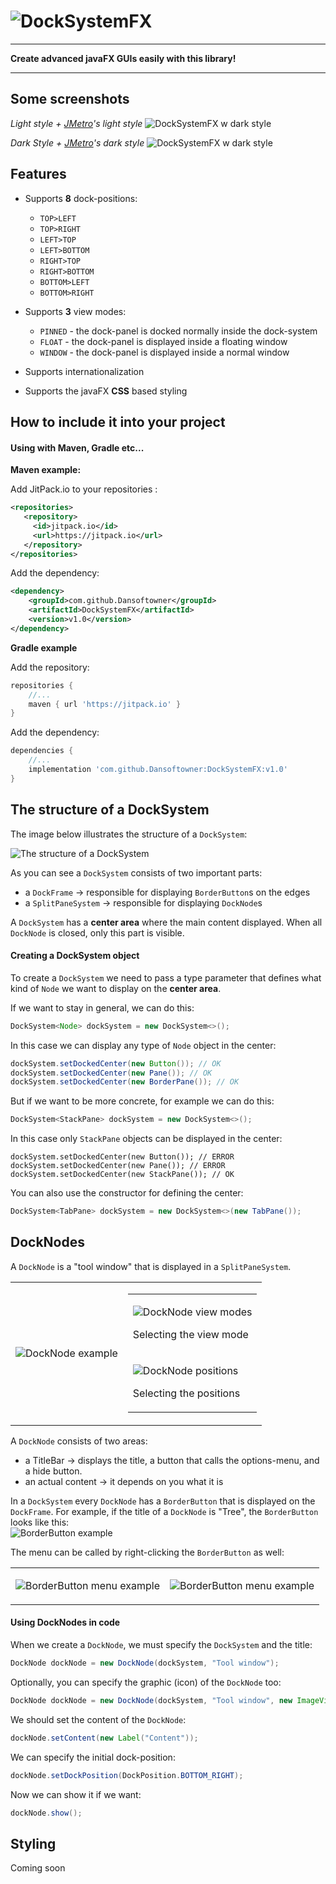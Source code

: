 # ![DockSystemFX](documentation/images/logo.png)

<hr>
<b align="center">Create advanced javaFX GUIs easily with this library!</b>
<hr>

## Some screenshots

<i>Light style + <a href="https://github.com/JFXtras/jfxtras-styles/tree/master/src/jmetro">JMetro</a>'s light style</i>
![DockSystemFX w dark style](documentation/images/light-example.jpg)

<i>Dark Style + <a href="https://github.com/JFXtras/jfxtras-styles/tree/master/src/jmetro">JMetro</a>'s dark style</i>
![DockSystemFX w dark style](documentation/images/dark-example.jpg)

## Features
* Supports <b>8</b> dock-positions:
    * `TOP>LEFT`
    * `TOP>RIGHT`
    * `LEFT>TOP`
    * `LEFT>BOTTOM`
    * `RIGHT>TOP`
    * `RIGHT>BOTTOM`
    * `BOTTOM>LEFT`
    * `BOTTOM>RIGHT`

* Supports <b>3</b> view modes:
    * `PINNED` - the dock-panel is docked normally inside the dock-system
    * `FLOAT` - the dock-panel is displayed inside a floating window
    * `WINDOW` - the dock-panel is displayed inside a normal window

* Supports internationalization
* Supports the javaFX <b>CSS</b> based styling

## How to include it into your project

#### Using with Maven, Gradle etc...

<b>Maven example:</b><br>

Add JitPack.io to your repositories :
```xml
<repositories>
   <repository>
     <id>jitpack.io</id>
     <url>https://jitpack.io</url>
   </repository>
</repositories>
```
Add the dependency:
```xml
<dependency>
    <groupId>com.github.Dansoftowner</groupId>
    <artifactId>DockSystemFX</artifactId>
    <version>v1.0</version>
</dependency>
```

<b>Gradle example</b>

Add the repository:
```groovy
repositories {
    //...
    maven { url 'https://jitpack.io' }
}
```

Add the dependency:
```groovy
dependencies {
    //...
    implementation 'com.github.Dansoftowner:DockSystemFX:v1.0'
}
```

## The structure of a DockSystem

The image below illustrates the structure of a `DockSystem`:

![The structure of a DockSystem](documentation/images/structure.png)

As you can see a `DockSystem` consists of two important parts: 

* a `DockFrame` -> responsible for displaying `BorderButton`s on the edges 
* a `SplitPaneSystem` -> responsible for displaying `DockNode`s

A `DockSystem` has a <b>center area</b> where the main content displayed. When all `DockNode` is closed, only 
this part is visible.

#### Creating a DockSystem object

To create a `DockSystem` we need to pass a type parameter that defines what kind of `Node` we want
to display on the <b>center area</b>.

If we want to stay in general, we can do this:
```java
DockSystem<Node> dockSystem = new DockSystem<>();
```
In this case we can display any type of `Node` object in the center:
```java
dockSystem.setDockedCenter(new Button()); // OK
dockSystem.setDockedCenter(new Pane()); // OK
dockSystem.setDockedCenter(new BorderPane()); // OK 
```

But if we want to be more concrete, for example we can do this:
```java
DockSystem<StackPane> dockSystem = new DockSystem<>();
```
In this case only `StackPane` objects can be displayed in the center:
```
dockSystem.setDockedCenter(new Button()); // ERROR
dockSystem.setDockedCenter(new Pane()); // ERROR
dockSystem.setDockedCenter(new StackPane()); // OK
```

You can also use the constructor for defining the center:
```java
DockSystem<TabPane> dockSystem = new DockSystem<>(new TabPane());
```

## DockNodes

A `DockNode` is a "tool window" that is displayed in a `SplitPaneSystem`.

<table>
<tr>
<td>

![DockNode example](documentation/images/docknode-example.jpg)

</td>
<td>

<table>
<tr>
<td>

![DockNode view modes](documentation/images/docknode-viewmodemenu-example.jpg)

Selecting the view mode

</td>
</tr>
<tr>
<td>

![DockNode positions](documentation/images/docknode-positionmenu-example.jpg)

Selecting the positions

</td>
</tr>
</table>

</td>
</tr>
</table>

A `DockNode` consists of two areas: 
* a TitleBar -> displays the title, a button that calls the options-menu, and a hide button.
* an actual content -> it depends on you what it is

In a `DockSystem` every `DockNode` has a `BorderButton` that is displayed on the `DockFrame`. 
For example, if the title of a `DockNode` is "Tree", the `BorderButton` looks like this: <br>
![BorderButton example](documentation/images/docknode-borderbutton-example.jpg)

The menu can be called by right-clicking the `BorderButton` as well:

<table>

<tr>

<td>

![BorderButton menu example](documentation/images/docknode-borderbutton-viewmodemenu-example.jpg)

</td>

<td>

![BorderButton menu example](documentation/images/docknode-borderbutton-positionmenu-example.jpg)

</td>

</tr>

</table>

#### Using DockNodes in code

When we create a `DockNode`, we must specify the `DockSystem` and the title:
```java
DockNode dockNode = new DockNode(dockSystem, "Tool window");
```
Optionally, you can specify the graphic (icon) of the `DockNode` too:
```java
DockNode dockNode = new DockNode(dockSystem, "Tool window", new ImageView(new Image("path/to/your/icon")));
```
We should set the content of the `DockNode`:
```java
dockNode.setContent(new Label("Content"));
```

We can specify the initial dock-position:
```java
dockNode.setDockPosition(DockPosition.BOTTOM_RIGHT);
```

Now we can show it if we want:
```java
dockNode.show();
```

## Styling

Coming soon